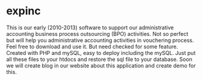 # expinc
This is our early (2010-2013) software to support our administrative accounting business process outsourcing (BPO) activities. Not so perfect but will help you administrative accounting activities in vouchering process. Feel free to download and use it. But need checked for some feature. 
Created with PHP and mySQL, easy to deploy including the mySQL. Just put all these files to your htdocs and restore the sql file to your database.
Soon we will create blog in our website about this application and create demo for this.
